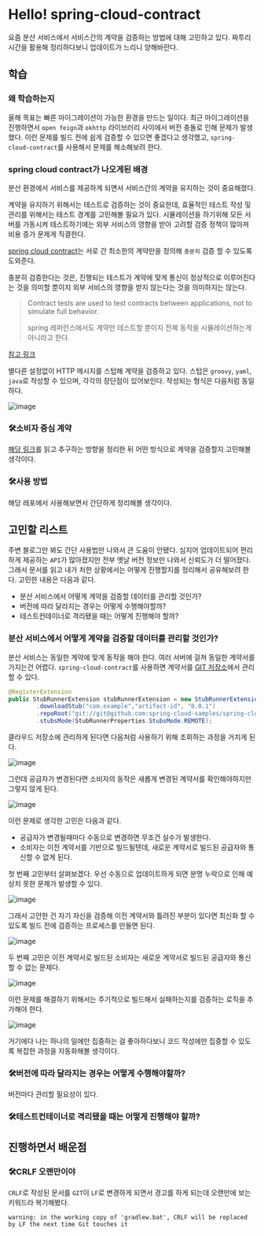 # Hello! spring-cloud-contract

요즘 분산 서비스에서 서비스간의 계약을 검증하는 방법에 대해 고민하고 있다.
짜투리 시간을 활용해 정리하다보니 업데이트가 느리니 양해바란다.

## 학습

### 왜 학습하는지

올해 목표는 빠른 마이그레이션이 가능한 환경을 만드는 일이다.
최근 마이그레이션을 진행하면서 `open feign`과 `okhttp` 라이브러리 사이에서 버전 충돌로 인해 문제가 발생했다.
이런 문제를 빌드 전에 쉽게 검증할 수 있으면 좋겠다고 생각했고, `spring-cloud-contract`를 사용해서 문제를 해소해보려 한다.

### spring cloud contract가 나오게된 배경

분산 환경에서 서비스를 제공하게 되면서 서비스간의 계약을 유지하는 것이 중요해졌다.

계약을 유지하기 위해서는 테스트로 검증하는 것이 중요한데, 효율적인 테스트 작성 및 관리를 위해서는 테스트 경계를 고민해볼 필요가 있다.
시뮬레이션을 하기위해 모든 서버를 가동시켜 테스트하기에는 외부 서비스의 영향을 받아 고려할 검증 정책이 많아져 비용 증가 문제게 직결한다.

[spring cloud contract](https://docs.spring.io/spring-cloud-contract/reference/getting-started/introducing-spring-cloud-contract.html)는 서로 간 최소한의 계약만을 정의해 `충분히` 검증 할 수 있도록 도와준다.  

충분히 검증한다는 것은, 진행되는 테스트가 계약에 맞게 통신이 정상적으로 이루어진다는 것을 의미할 뿐이지 외부 서비스의 영향을 받지 않는다는 것을 의미하지는 않는다.

> Contract tests are used to test contracts between applications, not to simulate full behavior.
>
> spring 레퍼런스에서도 계약만 테스트할 뿐이지 전체 동작을 시뮬레이션하는게 아니라고 한다.

[참고 링크](https://docs.spring.io/spring-cloud-contract/reference/getting-started/introducing-spring-cloud-contract.html#getting-started-introducing-spring-cloud-contract-purposes)

별다른 설정없이 HTTP 메시지를 스텁해 계약을 검증하고 있다.
스텁은 `groovy`, `yaml`, `java`로 작성할 수 있으며, 각각의 장단점이 있어보인다.
작성되는 형식은 다음처럼 동일하다.

![image](https://github.com/this-is-spear/hello-spring-contract/assets/92219795/253437f0-8b7e-4d6b-8e59-bcf92faf0b4c)

### 🛠️소비자 중심 계약

[해당 링크](https://martinfowler.com/articles/consumerDrivenContracts.html)를 읽고 추구하는 방향을 정리한 뒤 어떤 방식으로 계약을 검증할지 고민해볼 생각이다.

### 🛠️사용 방법

해당 레포에서 사용해보면서 간단하게 정리해볼 생각이다.

## 고민할 리스트

주변 블로그만 봐도 간단 사용법만 나와서 큰 도움이 안됐다. 
심지어 업데이트되어 편리하게 제공하는 `API`가 많아졌지만 전부 옛날 버전 정보만 나와서 신뢰도가 더 떨어졌다.
그래서 문서를 읽고 내가 처한 상황에서는 어떻게 진행할지를 정리해서 공유해보려 한다.
고민한 내용은 다음과 같다.

- 분산 서비스에서 어떻게 계약을 검증할 데이터를 관리할 것인가?
- 버전에 따라 달라지는 경우는 어떻게 수행해야할까?
- 테스트컨테이너로 격리됐을 때는 어떻게 진행해야 할까?

### 분산 서비스에서 어떻게 계약을 검증할 데이터를 관리할 것인가?

분산 서비스는 동일한 계약에 맞게 동작을 해야 한다. 여러 서버에 걸쳐 동일한 계약서를 가지는건 어렵다.
`spring-cloud-contract`를 사용하면 계약서를 [GIT 저장소](https://docs.spring.io/spring-cloud-contract/reference/using/provider-contract-testing-with-stubs-in-git.html)에서 관리할 수 있다.

```Java
@RegisterExtension
public StubRunnerExtension stubRunnerExtension = new StubRunnerExtension()
        .downloadStub("com.example","artifact-id", "0.0.1")
        .repoRoot("git://git@github.com:spring-cloud-samples/spring-cloud-contract-nodejs-contracts-git.git")
        .stubsMode(StubRunnerProperties.StubsMode.REMOTE);
```

클라우드 저장소에 관리하게 된다면 다음처럼 사용하기 위해 조회하는 과정을 거치게 된다.

![image](https://github.com/this-is-spear/hello-spring-contract/assets/92219795/084a0697-6515-4c83-b69b-caf2a2cc1f20)

그런데 공급자가 변경된다면 소비자의 동작은 새롭게 변경된 계약서를 확인해야하지만 그렇지 않게 된다.

![image](https://github.com/this-is-spear/hello-spring-contract/assets/92219795/dce54f58-53bb-4324-8e88-b0b8fbe31481)

이런 문제로 생각한 고민은 다음과 같다.

- 공급자가 변경될때마다 수동으로 변경하면 무조건 실수가 발생한다.
- 소비자는 이전 계약서를 기반으로 빌드될텐데, 새로운 계약서로 빌드된 공급자와 통신할 수 없게 된다.

첫 번째 고민부터 살펴보겠다. 
우선 수동으로 업데이트하게 되면 분명 누락으로 인해 예상치 못한 문제가 발생할 수 있다.

![image](https://github.com/this-is-spear/hello-spring-contract/assets/92219795/1c0f3e24-1ee0-48eb-8259-604ec22e9239)

그래서 고안한 건 자기 자신을 검증해 이전 계약서와 틀려진 부분이 있다면 최신화 할 수 있도록 빌드 전에 검증하는 프로세스를 만들면 된다.

![image](https://github.com/this-is-spear/hello-spring-contract/assets/92219795/35d60a2f-4bda-4355-9a8c-18a3e18de9f3)

두 번째 고민은 이전 계약서로 빌드된 소비자는 새로운 계약서로 빌드된 공급자와 통신할 수 없는 문제다.

![image](https://github.com/this-is-spear/hello-spring-contract/assets/92219795/c5c6fc1d-0046-43ac-babe-d81f6079e732)

이런 문제를 해결하기 위해서는 주기적으로 빌드해서 실패하는지를 검증하는 로직을 추가해야 한다.

![image](https://github.com/this-is-spear/hello-spring-contract/assets/92219795/f115282e-9a7d-4815-807c-db7af8e1283a)

거기에다 나는 하나의 일에만 집중하는 걸 좋아하다보니 코드 작성에만 집중할 수 있도록 복잡한 과정을 자동화해볼 생각이다.

### 🛠️버전에 따라 달라지는 경우는 어떻게 수행해야할까?

버전마다 관리할 필요성이 있다.

### 🛠️테스트컨테이너로 격리됐을 때는 어떻게 진행해야 할까?

## 진행하면서 배운점

### 🛠️CRLF 오랜만이야

`CRLF`로 작성된 문서를 `GIT`이 `LF`로 변경하게 되면서 경고를 하게 되는데 오랜만에 보는 키워드라 복기해봤다.

```text
warning: in the working copy of 'gradlew.bat', CRLF will be replaced by LF the next time Git touches it
```
